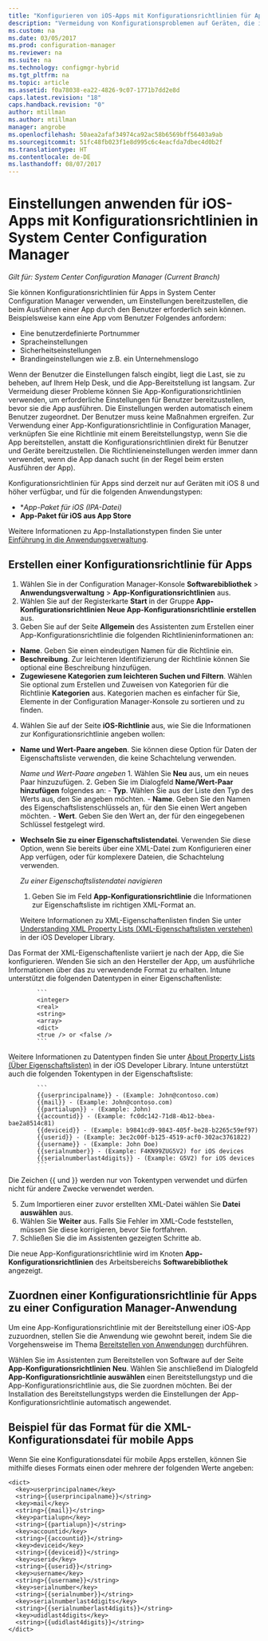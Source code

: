 ```yaml
---
title: "Konfigurieren von iOS-Apps mit Konfigurationsrichtlinien für Apps | Microsoft-Dokumentation"
description: "Vermeidung von Konfigurationsproblemen auf Geräten, die iOS 8 oder höher ausführen, durch Bereitstellung von Richtlinien zur Konfiguration von Apps an Benutzer vor dem Ausführen von Apps."
ms.custom: na
ms.date: 03/05/2017
ms.prod: configuration-manager
ms.reviewer: na
ms.suite: na
ms.technology: configmgr-hybrid
ms.tgt_pltfrm: na
ms.topic: article
ms.assetid: f0a78038-ea22-4826-9c07-1771b7dd2e8d
caps.latest.revision: "18"
caps.handback.revision: "0"
author: mtillman
ms.author: mtillman
manager: angrobe
ms.openlocfilehash: 50aea2afaf34974ca92ac58b6569bff56403a9ab
ms.sourcegitcommit: 51fc48fb023f1e8d995c6c4eacfda7dbec4d0b2f
ms.translationtype: HT
ms.contentlocale: de-DE
ms.lasthandoff: 08/07/2017
---
```

# <a name="apply-settings-to-ios-apps-with-app-configuration-policies-in-system-center-configuration-manager"></a>Einstellungen anwenden für iOS-Apps mit Konfigurationsrichtlinien in System Center Configuration Manager

*Gilt für: System Center Configuration Manager (Current Branch)*


Sie können Konfigurationsrichtlinien für Apps in System Center Configuration Manager verwenden, um Einstellungen bereitzustellen, die beim Ausführen einer App durch den Benutzer erforderlich sein können. Beispielsweise kann eine App vom Benutzer Folgendes anfordern:
- Eine benutzerdefinierte Portnummer
- Spracheinstellungen
- Sicherheitseinstellungen
- Brandingeinstellungen wie z.B. ein Unternehmenslogo

Wenn der Benutzer die Einstellungen falsch eingibt, liegt die Last, sie zu beheben, auf Ihrem Help Desk, und die App-Bereitstellung ist langsam.
Zur Vermeidung dieser Probleme können Sie App-Konfigurationsrichtlinien verwenden, um erforderliche Einstellungen für Benutzer bereitzustellen, bevor sie die App ausführen. Die Einstellungen werden automatisch einem Benutzer zugeordnet. Der Benutzer muss keine Maßnahmen ergreifen.
Zur Verwendung einer App-Konfigurationsrichtlinie in Configuration Manager, verknüpfen Sie eine Richtlinie mit einem Bereitstellungstyp, wenn Sie die App bereitstellen, anstatt die Konfigurationsrichtlinien direkt für Benutzer und Geräte bereitzustellen. Die Richtlinieneinstellungen werden immer dann verwendet, wenn die App danach sucht (in der Regel beim ersten Ausführen der App).

Konfigurationsrichtlinien für Apps sind derzeit nur auf Geräten mit iOS 8 und höher verfügbar, und für die folgenden Anwendungstypen:

- **App-Paket für iOS (*IPA-Datei)**
- **App-Paket für iOS aus App Store**

Weitere Informationen zu App-Installationstypen finden Sie unter [Einführung in die Anwendungsverwaltung](/sccm/apps/understand/introduction-to-application-management).

## <a name="create-an-app-configuration-policy"></a>Erstellen einer Konfigurationsrichtlinie für Apps

1. Wählen Sie in der Configuration Manager-Konsole **Softwarebibliothek** > **Anwendungsverwaltung** > **App-Konfigurationsrichtlinien** aus.
2. Wählen Sie auf der Registerkarte **Start** in der Gruppe **App-Konfigurationsrichtlinien** **Neue App-Konfigurationsrichtlinie erstellen** aus.
3. Geben Sie auf der Seite **Allgemein** des Assistenten zum Erstellen einer App-Konfigurationsrichtlinie die folgenden Richtlinieninformationen an:
  - **Name**. Geben Sie einen eindeutigen Namen für die Richtlinie ein.
  - **Beschreibung**. Zur leichteren Identifizierung der Richtlinie können Sie optional eine Beschreibung hinzufügen.
  - **Zugewiesene Kategorien zum leichteren Suchen und Filtern**. Wählen Sie optional zum Erstellen und Zuweisen von Kategorien für die Richtlinie **Kategorien** aus. Kategorien machen es einfacher für Sie, Elemente in der Configuration Manager-Konsole zu sortieren und zu finden.
4. Wählen Sie auf der Seite **iOS-Richtlinie** aus, wie Sie die Informationen zur Konfigurationsrichtlinie angeben wollen:
  - **Name und Wert-Paare angeben**. Sie können diese Option für Daten der Eigenschaftsliste verwenden, die keine Schachtelung verwenden.

      *Name und Wert-Paare angeben*
        1. Wählen Sie **Neu** aus, um ein neues Paar hinzuzufügen.
        2. Geben Sie im Dialogfeld **Name/Wert-Paar hinzufügen** folgendes an:
            - **Typ**. Wählen Sie aus der Liste den Typ des Werts aus, den Sie angeben möchten.
            - **Name**. Geben Sie den Namen des Eigenschaftslistenschlüssels an, für den Sie einen Wert angeben möchten.
            - **Wert**. Geben Sie den Wert an, der für den eingegebenen Schlüssel festgelegt wird.

  - **Wechseln Sie zu einer Eigenschaftslistendatei**. Verwenden Sie diese Option, wenn Sie bereits über eine XML-Datei zum Konfigurieren einer App verfügen, oder für komplexere Dateien, die Schachtelung verwenden.

    *Zu einer Eigenschaftslistendatei navigieren*

      1.  Geben Sie im Feld **App-Konfigurationsrichtlinie** die Informationen zur Eigenschaftsliste im richtigen XML-Format an.

      Weitere Informationen zu XML-Eigenschaftenlisten finden Sie unter [Understanding XML Property Lists (XML-Eigenschaftslisten verstehen)](https://developer.apple.com/library/ios/documentation/Cocoa/Conceptual/PropertyLists/UnderstandXMLPlist/UnderstandXMLPlist.html) in der iOS Developer Library.

Das Format der XML-Eigenschaftenliste variiert je nach der App, die Sie konfigurieren. Wenden Sie sich an den Hersteller der App, um ausführliche Informationen über das zu verwendende Format zu erhalten.
Intune unterstützt die folgenden Datentypen in einer Eigenschaftenliste:
            
            ```
            <integer>
            <real>
            <string>
            <array>
            <dict>
            <true /> or <false />
            ```
Weitere Informationen zu Datentypen finden Sie unter [About Property Lists (Über Eigenschaftslisten)](https://developer.apple.com/library/content/documentation/Cocoa/Conceptual/PropertyLists/AboutPropertyLists/AboutPropertyLists.html) in der iOS Developer Library.
Intune unterstützt auch die folgenden Tokentypen in der Eigenschaftsliste:
            
            ```
            {{userprincipalname}} - (Example: John@contoso.com)
            {{mail}} - (Example: John@contoso.com)
            {{partialupn}} - (Example: John)
            {{accountid}} - (Example: fc0dc142-71d8-4b12-bbea-bae2a8514c81)
            {{deviceid}} - (Example: b9841cd9-9843-405f-be28-b2265c59ef97)
            {{userid}} - (Example: 3ec2c00f-b125-4519-acf0-302ac3761822)
            {{username}} - (Example: John Doe)
            {{serialnumber}} - (Example: F4KN99ZUG5V2) for iOS devices
            {{serialnumberlast4digits}} - (Example: G5V2) for iOS devices
            ```

Die Zeichen {{ und }} werden nur von Tokentypen verwendet und dürfen nicht für andere Zwecke verwendet werden.
            
5. Zum Importieren einer zuvor erstellten XML-Datei wählen Sie **Datei auswählen** aus.
6. Wählen Sie **Weiter** aus. Falls Sie Fehler im XML-Code feststellen, müssen Sie diese korrigieren, bevor Sie fortfahren.
7. Schließen Sie die im Assistenten gezeigten Schritte ab.

Die neue App-Konfigurationsrichtlinie wird im Knoten **App-Konfigurationsrichtlinien** des Arbeitsbereichs **Softwarebibliothek** angezeigt.

## <a name="associate-an-app-configuration-policy-with-a-configuration-manager-application"></a>Zuordnen einer Konfigurationsrichtlinie für Apps zu einer Configuration Manager-Anwendung

Um eine App-Konfigurationsrichtlinie mit der Bereitstellung einer iOS-App zuzuordnen, stellen Sie die Anwendung wie gewohnt bereit, indem Sie die Vorgehensweise im Thema [Bereitstellen von Anwendungen](/sccm/apps/deploy-use/deploy-applications) durchführen.

Wählen Sie im Assistenten zum Bereitstellen von Software auf der Seite **App-Konfigurationsrichtlinien** **Neu**. Wählen Sie anschließend im Dialogfeld **App-Konfigurationsrichtlinie auswählen** einen Bereitstellungstyp und die App-Konfigurationsrichtlinie aus, die Sie zuordnen möchten.
Bei der Installation des Bereitstellungstyps werden die Einstellungen der App-Konfigurationsrichtlinie automatisch angewendet.

## <a name="example-format-for-the-mobile-app-configuration-xml-file"></a>Beispiel für das Format für die XML-Konfigurationsdatei für mobile Apps

Wenn Sie eine Konfigurationsdatei für mobile Apps erstellen, können Sie mithilfe dieses Formats einen oder mehrere der folgenden Werte angeben:

```
<dict>
  <key>userprincipalname</key>
  <string>{{userprincipalname}}</string>
  <key>mail</key>
  <string>{{mail}}</string>
  <key>partialupn</key>
  <string>{{partialupn}}</string>
  <key>accountid</key>
  <string>{{accountid}}</string>
  <key>deviceid</key>
  <string>{{deviceid}}</string>
  <key>userid</key>
  <string>{{userid}}</string>
  <key>username</key>
  <string>{{username}}</string>
  <key>serialnumber</key>
  <string>{{serialnumber}}</string>
  <key>serialnumberlast4digits</key>
  <string>{{serialnumberlast4digits}}</string>
  <key>udidlast4digits</key>
  <string>{{udidlast4digits}}</string>
</dict>
```
